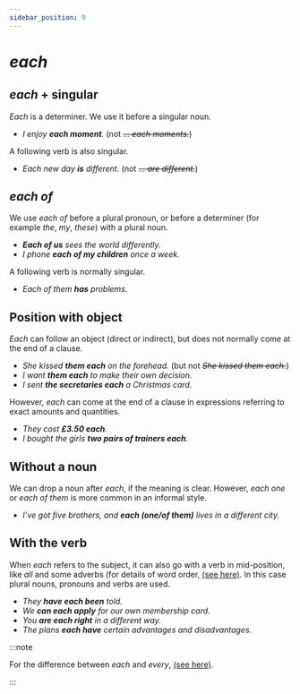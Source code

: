 ```yaml
---
sidebar_position: 9
---
```


# *each*

## *each* + singular

*Each* is a determiner. We use it before a singular noun.

- *I enjoy **each moment**.* (not *~~… each moments.~~*)

A following verb is also singular.

- *Each new day **is** different.* (not *~~… are different.~~*)

## *each of*

We use *each of* before a plural pronoun, or before a determiner (for example *the*, *my*, *these*) with a plural noun.

- ***Each of us** sees the world differently.*
- *I phone **each of my children** once a week.*

A following verb is normally singular.

- *Each of them **has** problems.*

## Position with object

*Each* can follow an object (direct or indirect), but does not normally come at the end of a clause.

- *She kissed **them each** on the forehead.* (but not *~~She kissed them each.~~*)
- *I want **them each** to make their own decision.*
- *I sent **the secretaries each** a Christmas card.*

However, *each* can come at the end of a clause in expressions referring to exact amounts and quantities.

- *They cost **£3.50 each**.*
- *I bought the girls **two pairs of trainers each**.*

## Without a noun

We can drop a noun after *each*, if the meaning is clear. However, *each one* or *each of them* is more common in an informal style.

- *I’ve got five brothers, and **each (one/of them)** lives in a different city.*

## With the verb

When *each* refers to the subject, it can also go with a verb in mid-position, like *all* and some adverbs (for details of word order, [(see here)](./../adverbs-and-adverbials/mid-position-details). In this case plural nouns, pronouns and verbs are used.

- *They **have each been** told.*
- *We **can each apply** for our own membership card.*
- *You **are each right** in a different way.*
- *The plans **each have** certain advantages and disadvantages.*

:::note

For the difference between *each* and *every*, [(see here)](./each-and-every-the-difference).

:::
